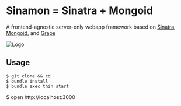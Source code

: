 Sinamon = Sinatra + Mongoid
=====
A frontend-agnostic server-only webapp framework based on
[Sinatra](http://www.sinatrarb.com/),
[Mongoid](http://mongoid.org/en/mongoid/index.html), and 
[Grape](http://www.ruby-grape.org/)


![Logo](http://usefulpa.s3.amazonaws.com/images/2014/cinnamon_roll.png)

Usage
-----

	$ git clone && cd
	$ bundle install
	$ bundle exec thin start
  $ open http://localhost:3000


